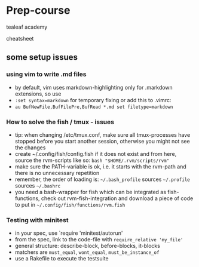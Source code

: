 # Prep-course

tealeaf academy

cheatsheet

## some setup issues

### using vim to write .md files
- by default, vim uses markdown-highlighting only for .markdown extensions, so use
- `:set syntax=markdown` for temporary fixing or add this to .vimrc:
- `au BufNewFile,BufFilePre,BufRead *.md set filetype=markdown`

### How to solve the fish / tmux - issues
- tip: when changing /etc/tmux.conf, make sure all tmux-processes have stopped before you start another session, otherwise you might not see the changes
- create ~/.config/fish/config.fish if it does not exist and from here, source the rvm-scripts like so:
  `bash "$HOME/.rvm/scripts/rvm"`
- make sure the PATH-variable is ok, i.e. it starts with the rvm-path and there is no unnecessary repetition
- remember, the order of loading is: `~/.bash_profile` sources `~/.profile` sources `~/.bashrc`
- you need a bash-wrapper for fish which can be integrated as fish-functions, check out rvm-fish-integration and download a piece of code to put in `~/.config/fish/functions/rvm.fish`

### Testing with minitest
- in your spec, use `require 'minitest/autorun'
- from the spec, link to the code-file with `require_relative 'my_file'`
- general structure: describe-block, before-blocks, it-blocks
- matchers are `must_equal`, `wont_equal`, `must_be_instance_of`
- use a Rakefile to execute the testsuite
